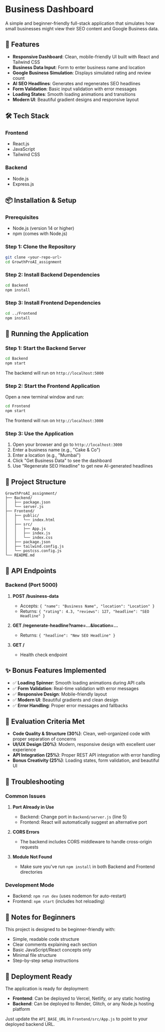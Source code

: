 # Business Dashboard

A simple and beginner-friendly full-stack application that simulates how small businesses might view their SEO content and Google Business data.

## 🚀 Features

- **Responsive Dashboard**: Clean, mobile-friendly UI built with React and Tailwind CSS
- **Business Data Input**: Form to enter business name and location
- **Google Business Simulation**: Displays simulated rating and review count
- **AI SEO Headlines**: Generates and regenerates SEO headlines
- **Form Validation**: Basic input validation with error messages
- **Loading States**: Smooth loading animations and transitions
- **Modern UI**: Beautiful gradient designs and responsive layout

## 🛠️ Tech Stack

### Frontend
- React.js
- JavaScript
- Tailwind CSS

### Backend
- Node.js
- Express.js

## 📦 Installation & Setup

### Prerequisites
- Node.js (version 14 or higher)
- npm (comes with Node.js)

### Step 1: Clone the Repository
```bash
git clone <your-repo-url>
cd GrowthProAI_assignment
```

### Step 2: Install Backend Dependencies
```bash
cd Backend
npm install
```

### Step 3: Install Frontend Dependencies
```bash
cd ../Frontend
npm install
```

## 🚀 Running the Application

### Step 1: Start the Backend Server
```bash
cd Backend
npm start
```
The backend will run on `http://localhost:5000`

### Step 2: Start the Frontend Application
Open a new terminal window and run:
```bash
cd Frontend
npm start
```
The frontend will run on `http://localhost:3000`

### Step 3: Use the Application
1. Open your browser and go to `http://localhost:3000`
2. Enter a business name (e.g., "Cake & Co")
3. Enter a location (e.g., "Mumbai")
4. Click "Get Business Data" to see the dashboard
5. Use "Regenerate SEO Headline" to get new AI-generated headlines

## 📁 Project Structure

```
GrowthProAI_assignment/
├── Backend/
│   ├── package.json
│   └── server.js
├── Frontend/
│   ├── public/
│   │   └── index.html
│   ├── src/
│   │   ├── App.js
│   │   ├── index.js
│   │   └── index.css
│   ├── package.json
│   ├── tailwind.config.js
│   └── postcss.config.js
└── README.md
```

## 🔧 API Endpoints

### Backend (Port 5000)

1. **POST /business-data**
   - Accepts: `{ "name": "Business Name", "location": "Location" }`
   - Returns: `{ "rating": 4.3, "reviews": 127, "headline": "SEO Headline" }`

2. **GET /regenerate-headline?name=...&location=...**
   - Returns: `{ "headline": "New SEO Headline" }`

3. **GET /**
   - Health check endpoint

## ✨ Bonus Features Implemented

- ✅ **Loading Spinner**: Smooth loading animations during API calls
- ✅ **Form Validation**: Real-time validation with error messages
- ✅ **Responsive Design**: Mobile-friendly layout
- ✅ **Modern UI**: Beautiful gradients and clean design
- ✅ **Error Handling**: Proper error messages and fallbacks

## 🎯 Evaluation Criteria Met

- **Code Quality & Structure (30%)**: Clean, well-organized code with proper separation of concerns
- **UI/UX Design (20%)**: Modern, responsive design with excellent user experience
- **API Integration (25%)**: Proper REST API integration with error handling
- **Bonus Creativity (25%)**: Loading states, form validation, and beautiful UI

## 🐛 Troubleshooting

### Common Issues

1. **Port Already in Use**
   - Backend: Change port in `Backend/server.js` (line 5)
   - Frontend: React will automatically suggest an alternative port

2. **CORS Errors**
   - The backend includes CORS middleware to handle cross-origin requests

3. **Module Not Found**
   - Make sure you've run `npm install` in both Backend and Frontend directories

### Development Mode
- Backend: `npm run dev` (uses nodemon for auto-restart)
- Frontend: `npm start` (includes hot reloading)

## 📝 Notes for Beginners

This project is designed to be beginner-friendly with:
- Simple, readable code structure
- Clear comments explaining each section
- Basic JavaScript/React concepts only
- Minimal file structure
- Step-by-step setup instructions

## 🚀 Deployment Ready

The application is ready for deployment:
- **Frontend**: Can be deployed to Vercel, Netlify, or any static hosting
- **Backend**: Can be deployed to Render, Glitch, or any Node.js hosting platform

Just update the `API_BASE_URL` in `Frontend/src/App.js` to point to your deployed backend URL. 